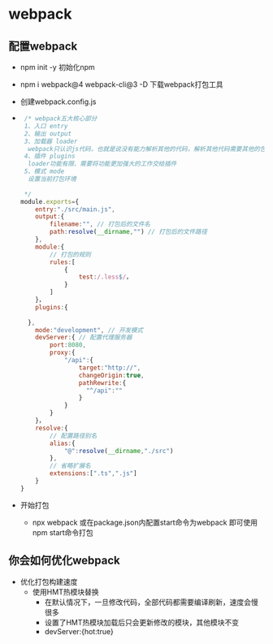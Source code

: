 # webpack

## 配置webpack

- npm init -y 初始化npm

- npm i webpack@4 webpack-cli@3 -D 下载webpack打包工具

- 创建webpack.config.js 

- ```js
   /* webpack五大核心部分
   1、入口 entry
   2、输出 output
   3、加载器 loader
   	webpack只认识js代码，也就是说没有能力解析其他的代码，解析其他代码需要其他的包配合
   4、插件 plugins
   	loader功能有限、需要将功能更加强大的工作交给插件
   5、模式 mode
   	设置当前打包环境
   
   */
  module.exports={
      entry:"./src/main.js",
      output:{
          filename:"", // 打包后的文件名
          path:resolve(__dirname,"") // 打包后的文件路径
      },
      module:{
          // 打包的规则
          rules:[
              {
                  test:/.less$/，
              }
          ]
      }，
      plugins:{
      	
  	},
      mode:"development", // 开发模式
      devServer:{ // 配置代理服务器
          port:8080,
          proxy:{
              "/api":{
                  target:"http://",
                  changeOrigin:true,
                  pathRewrite:{
                  	"^/api":""
                  }
              }
          }
      }，
      resolve:{
          // 配置路径别名
          alias:{
              "@":resolve(__dirname,"./src")
          },
          // 省略扩展名
          extensions:[".ts",".js"]
      }
  }
  
  
  ```

- 开始打包

  - npx webpack 或在package.json内配置start命令为webpack 即可使用npm start命令打包



## 你会如何优化webpack
  - 优化打包构建速度
    - 使用HMT热模块替换
      - 在默认情况下，一旦修改代码，全部代码都需要编译刷新，速度会慢很多
      - 设置了HMT热模块加载后只会更新修改的模块，其他模块不变
      - devServer:{hot:true}